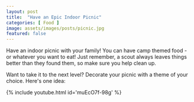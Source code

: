 ```yaml
---
layout: post
title:  "Have an Epic Indoor Picnic"
categories: [ Food ]
image: assets/images/posts/picnic.jpg
featured: false
---
```


Have an indoor picnic with your family! You can have camp themed food - or whatever you want to eat! Just remember, a scout always leaves things better than they found them, so make sure you help clean up.

Want to take it to the next level? Decorate your picnic with a theme of your choice. Here's one idea:

{% include youtube.html id='muEcO7f-98g' %}